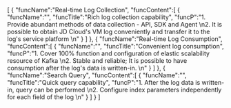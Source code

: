 [
	{
		"funcName":"Real-time Log Collection",
		"funcContent":[
			{
				"funcName":"",
				"funcTitle":"Rich log collection capability",
				"funcP":"1. Provide abundant methods of data collection - API, SDK and Agent \n2. It is possible to obtain JD Cloud's VM log conveniently and transfer it to the log's service platform \n"
			}
		]
	},
	{
		"funcName":"Real-time Log Consumption",
		"funcContent":[
			{
				"funcName":"",
				"funcTitle":"Convenient log consumption",
				"funcP":"1. Cover 100% function and configuration of elastic scalability resource of Kafka \n2. Stable and reliable; It is possible to have consumption after the log's data is written-in. \n"
			}
		]
	},
	{
		"funcName":"Search Query",
		"funcContent":[
			{
				"funcName":"",
				"funcTitle":"Quick query capability",
				"funcP":"1. After the log data is written-in, query can be performed \n2. Configure index parameters independently for each field of the log \n"
			}
		]
	}
]